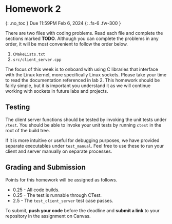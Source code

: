 # Homework 2
{: .no_toc }
Due 11:59PM Feb 6, 2024
{: .fs-6 .fw-300 }

There are two files with coding problems. Read each file and complete the sections marked **TODO**.
Although you can complete the problems in any order, it will be most convenient to follow the order
below.

1. ```CMakeLists.txt```
2. ```src/client_server.cpp```

The focus of this week is to onboard with using C libraries that interface with the Linux kernel, more 
specifically Linux sockets. Please take your time to read the documentation referenced in lab 2. This 
homework should be fairly simple, but it is important you understand it as we will continue working with 
sockets in future labs and projects.

## Testing
The client server functions should be tested by invoking the unit tests under ```/test```. You should
be able to invoke your unit tests by running ```ctest``` in the root of the build tree.

If it is more intuitive or useful for debugging purposes, we have provided separate executables under
```test_manual```. Feel free to use these to run your client and server manually on separate processes.

## Grading and Submission

Points for this homework will be assigned as follows.

- 0.25 - All code builds.
- 0.25 - The test is runnable through CTest.
- 2.5 - The ```test_client_server``` test case passes.

To submit, **push your code** before the deadline and **submit a link** to your repository in the assignment on Canvas.